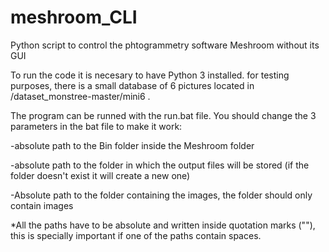 # meshroom_CLI
Python script to control the phtogrammetry software Meshroom without its GUI


To run the code it is necesary to have Python 3 installed.
for testing purposes, there is a small database of 6 pictures located in /dataset_monstree-master/mini6 . 


The program can be runned with the run.bat file. You should change the 3 parameters in the bat file to make it work:

-absolute path to the Bin folder inside the Meshroom folder

-absolute path to the folder in which the output files will be stored (if the folder doesn't exist it will create a new one)

-Absolute path to the folder containing the images, the folder should only contain images



*All the paths have to be absolute and written inside quotation marks (""), this is specially important if one of the paths contain spaces.



